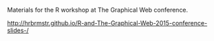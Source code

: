 Materials for the R workshop at The Graphical Web conference.

<http://hrbrmstr.github.io/R-and-The-Graphical-Web-2015-conference-slides-/>
